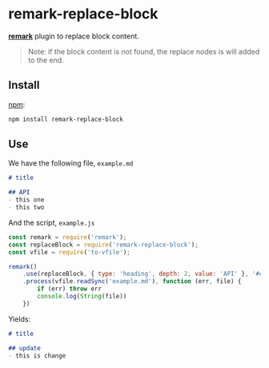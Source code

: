 # remark-replace-block

[**remark**](https://github.com/remarkjs/remark/tree/master/packages/remark) plugin to replace block content.

> Note: if the block content is not found, the replace nodes is will added to the end.

## Install

[npm](https://www.npmjs.com/):

```sh
npm install remark-replace-block
```

## Use

We have the following file, `example.md`
```markdown
# title

## API
- this one
- this two
```
And the script, `example.js`
```js
const remark = require('remark');
const replaceBlock = require('remark-replace-block');
const vfile = require('to-vfile');

remark()
    .use(replaceBlock, { type: 'heading', depth: 2, value: 'API' }, '## update\n* - this is change')
    .process(vfile.readSync('example.md'), function (err, file) {
        if (err) throw err
        console.log(String(file))
    })
```
Yields:
```markdown
# title

## update
- this is change
```
